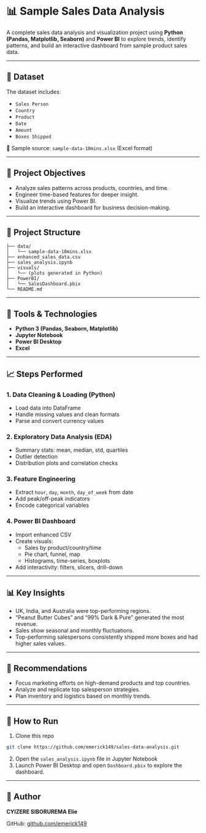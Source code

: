 
# 📊 Sample Sales Data Analysis

A complete sales data analysis and visualization project using **Python (Pandas, Matplotlib, Seaborn)** and **Power BI** to explore trends, identify patterns, and build an interactive dashboard from sample product sales data.

---

## 📁 Dataset

The dataset includes:
- `Sales Person`
- `Country`
- `Product`
- `Date`
- `Amount`
- `Boxes Shipped`

📌 Sample source: `sample-data-10mins.xlsx` (Excel format)

---

## 🧪 Project Objectives

- Analyze sales patterns across products, countries, and time.
- Engineer time-based features for deeper insight.
- Visualize trends using Power BI.
- Build an interactive dashboard for business decision-making.

---

## 📂 Project Structure

```
├── data/
│   └── sample-data-10mins.xlsx
├── enhanced_sales_data.csv
├── sales_analysis.ipynb
├── visuals/
│   └── (plots generated in Python)
├── PowerBI/
│   └── SalesDashboard.pbix
└── README.md
```

---

## 🧰 Tools & Technologies

- **Python 3 (Pandas, Seaborn, Matplotlib)**
- **Jupyter Notebook**
- **Power BI Desktop**
- **Excel**

---

## 📈 Steps Performed

### 1. Data Cleaning & Loading (Python)
- Load data into DataFrame
- Handle missing values and clean formats
- Parse and convert currency values

### 2. Exploratory Data Analysis (EDA)
- Summary stats: mean, median, std, quartiles
- Outlier detection
- Distribution plots and correlation checks

### 3. Feature Engineering
- Extract `hour`, `day`, `month`, `day_of_week` from date
- Add peak/off-peak indicators
- Encode categorical variables

### 4. Power BI Dashboard
- Import enhanced CSV
- Create visuals:
  - Sales by product/country/time
  - Pie chart, funnel, map
  - Histograms, time-series, boxplots
- Add interactivity: filters, slicers, drill-down

---

## 📊 Key Insights

- UK, India, and Australia were top-performing regions.
- “Peanut Butter Cubes” and “99% Dark & Pure” generated the most revenue.
- Sales show seasonal and monthly fluctuations.
- Top-performing salespersons consistently shipped more boxes and had higher sales values.

---

## 📝 Recommendations

- Focus marketing efforts on high-demand products and top countries.
- Analyze and replicate top salesperson strategies.
- Plan inventory and logistics based on monthly trends.

---

## 🔗 How to Run

1. Clone this repo  
```bash
git clone https://github.com/emerick149/sales-data-analysis.git
```

2. Open the `sales_analysis.ipynb` file in Jupyter Notebook  
3. Launch Power BI Desktop and open `Dashboard.pbix` to explore the dashboard.

---

## 📌 Author

**CYIZERE SIBORUREMA Elie**  
  
GitHub: [github.com/emerick149](https://github.com/emerick149/sales-data-analysis)
